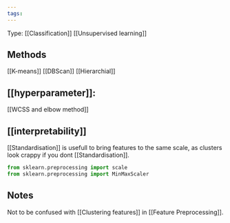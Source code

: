 ```yaml
---
tags:
---
```

Type: [[Classification]] [[Unsupervised learning]]

## Methods

[[K-means]]
[[DBScan]]
[[Hierarchial]]
## [[hyperparameter]]:

[[WCSS and elbow method]]
## [[interpretability]]

[[Standardisation]] is usefull to bring features to the same scale, as clusters look crappy if you dont [[Standardisation]].
```python
from sklearn.preprocessing import scale
from sklearn.preprocessing import MinMaxScaler
```


## Notes

Not to be confused with [[Clustering features]] in [[Feature Preprocessing]].